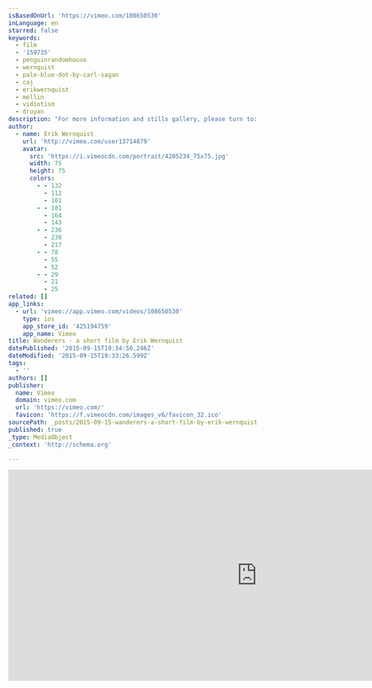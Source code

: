 ```yaml
---
isBasedOnUrl: 'https://vimeo.com/108650530'
inLanguage: en
starred: false
keywords:
  - film
  - '159735'
  - penguinrandomhouse
  - wernquist
  - pale-blue-dot-by-carl-sagan
  - caj
  - erikwernquist
  - mellin
  - vidiotism
  - druyan
description: "For more information and stills gallery, please turn to: www.erikwernquist.com/wanderers For youtube version, please turn here: https://www.youtube.com/watch?v=YH3c1QZzRK4 ----- UPDATE: For anyone interested I have made a clip with a few discarded scenes from this film, which can be seen here: https://vimeo.com/132183031 ----- Wanderers is a vision of humanity's expansion into the Solar System, based on scientific ideas and concepts of what our future in space might look like, if it ever happens."
author:
  - name: Erik Wernquist
    url: 'http://vimeo.com/user13714879'
    avatar:
      src: 'https://i.vimeocdn.com/portrait/4205234_75x75.jpg'
      width: 75
      height: 75
      colors:
        - - 132
          - 112
          - 101
        - - 181
          - 164
          - 143
        - - 236
          - 230
          - 217
        - - 78
          - 55
          - 52
        - - 29
          - 21
          - 25
related: []
app_links:
  - url: 'vimeo://app.vimeo.com/videos/108650530'
    type: ios
    app_store_id: '425194759'
    app_name: Vimeo
title: Wanderers - a short film by Erik Wernquist
datePublished: '2015-09-15T19:34:50.246Z'
dateModified: '2015-09-15T19:33:26.599Z'
tags:
  - ''
authors: []
publisher:
  name: Vimeo
  domain: vimeo.com
  url: 'https://vimeo.com/'
  favicon: 'https://f.vimeocdn.com/images_v6/favicon_32.ico'
sourcePath: _posts/2015-09-15-wanderers-a-short-film-by-erik-wernquist.md
published: true
_type: MediaObject
_context: 'http://schema.org'

---
```

<iframe src="https://cdn.embedly.com/widgets/media.html?src=https%3A%2F%2Fplayer.vimeo.com%2Fvideo%2F108650530&amp;url=https%3A%2F%2Fvimeo.com%2F108650530&amp;image=http%3A%2F%2Fi.vimeocdn.com%2Fvideo%2F498302788_1280.jpg&amp;key=b7d04c9b404c499eba89ee7072e1c4f7&amp;type=text%2Fhtml&amp;schema=vimeo" width="1000" height="425" scrolling="no" frameborder="0" allowfullscreen="allowfullscreen" style=""></iframe>